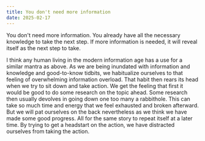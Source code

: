```yaml
---
title: You don't need more information
date: 2025-02-17
---
```


You don't need more information. You already have all the necessary knowledge
to take the next step. If more information is needed, it will reveal itself as
the next step to take.

I think any human living in the modern information age has a use for a similar
mantra as above. As we are being inundated with information and knowledge and
good-to-know tidbits, we habitualize ourselves to that feeling of overwhelming
information overload. That habit then rears its head when we try to sit down
and take action. We get the feeling that first it would be good to do some
research on the topic ahead. Some research then usually devolves in going down
one too many a rabbithole. This can take so much time and energy that we feel
exhausted and broken afterward. But we will pat ourselves on the back
nevertheless as we think we have made some good progress. All for the same
story to repeat itself at a later time. By trying to get a headstart on the
action, we have distracted ourselves from taking the action.

